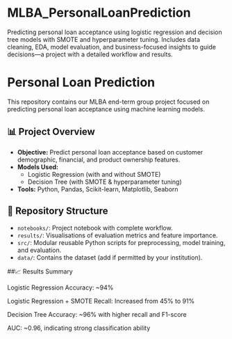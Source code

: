 # MLBA_PersonalLoanPrediction
Predicting personal loan acceptance using logistic regression and decision tree models with SMOTE and hyperparameter tuning. Includes data cleaning, EDA, model evaluation, and business-focused insights to guide decisions—a project with a detailed workflow and results.

# Personal Loan Prediction 

This repository contains our MLBA end-term group project focused on predicting personal loan acceptance using machine learning models.

## 📊 Project Overview

- **Objective:** Predict personal loan acceptance based on customer demographic, financial, and product ownership features.
- **Models Used:**
  - Logistic Regression (with and without SMOTE)
  - Decision Tree (with SMOTE & hyperparameter tuning)
- **Tools:** Python, Pandas, Scikit-learn, Matplotlib, Seaborn

## 📁 Repository Structure

- `notebooks/`: Project notebook with complete workflow.
- `results/`: Visualisations of evaluation metrics and feature importance.
- `src/`: Modular reusable Python scripts for preprocessing, model training, and evaluation.
- `data/`: Contains the dataset (add if permitted by your institution).

##📈 Results Summary

Logistic Regression Accuracy: ~94%

Logistic Regression + SMOTE Recall: Increased from 45% to 91%

Decision Tree Accuracy: ~96% with higher recall and F1-score

AUC: ~0.96, indicating strong classification ability
